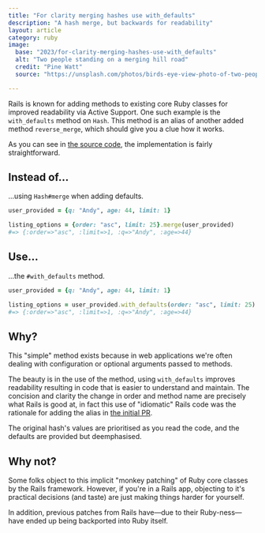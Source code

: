 ```yaml
---
title: "For clarity merging hashes use with_defaults"
description: "A hash merge, but backwards for readability"
layout: article
category: ruby
image:
  base: "2023/for-clarity-merging-hashes-use-with_defaults"
  alt: "Two people standing on a merging hill road"
  credit: "Pine Watt"
  source: "https://unsplash.com/photos/birds-eye-view-photo-of-two-people-standing-on-gray-concrete-road-in-front-of-hill-dUbKcgu0zjw"

---  
```


Rails is known for adding methods to existing core Ruby classes for improved readability via Active Support. One such example is the `with_defaults` method on `Hash`. This method is an alias of another added method `reverse_merge`, which should give you a clue how it works.

As you can see in [the source code](https://github.com/rails/rails/blob/main/activesupport/lib/active_support/core_ext/hash/reverse_merge.rb#L14), the implementation is fairly straightforward.


## Instead of…

...using `Hash#merge` when adding defaults.

```ruby
user_provided = {q: "Andy", age: 44, limit: 1}

listing_options = {order: "asc", limit: 25}.merge(user_provided)
#=> {:order=>"asc", :limit=>1, :q=>"Andy", :age=>44}
```


## Use…

...the `#with_defaults` method.

```ruby
user_provided = {q: "Andy", age: 44, limit: 1}

listing_options = user_provided.with_defaults(order: "asc", limit: 25)
#=> {:order=>"asc", :limit=>1, :q=>"Andy", :age=>44}
```



## Why?

This "simple" method exists because in web applications we're often dealing with configuration or optional arguments passed to methods.

The beauty is in the use of the method, using `with_defaults` improves readability resulting in code that is easier to understand and maintain. The concision and clarity the change in order and method name are precisely what Rails is good at, in fact this use of "idiomatic" Rails code was the rationale for adding the alias in [the initial PR](https://github.com/rails/rails/pull/28603).

The original hash's values are prioritised as you read the code, and the defaults are provided but deemphasised.


## Why not?

Some folks object to this implicit "monkey patching" of Ruby core classes by the Rails framework. However, if you're in a Rails app, objecting to it's practical decisions (and taste) are just making things harder for yourself.

In addition, previous patches from Rails have—due to their Ruby-ness—have ended up being backported into Ruby itself.